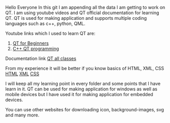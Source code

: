 Hello Everyone In this git I am appending all the data  I am getting to work on QT. 
I am using youtube videos and QT official documentation for learning QT. 
QT is used for making application and supports multiple coding languages such as c++, python, QML.

Youtube links which I used to learn QT are:
1) <a href="https://www.youtube.com/playlist?list=PLS1QulWo1RIZiBcTr5urECberTITj7gjA">QT for Beginners</a>
2) <a href="https://www.youtube.com/playlist?list=PL2D1942A4688E9D63">C++ QT programming</a>

Documentation link   <a href="https://doc.qt.io/qt-6/reference-overview.html">  QT all classes</a>

From my experience it will be better if you know basics of HTML, XML, CSS
<a href="https://www.w3schools.com/html/">HTML</a>
<a href="https://www.w3schools.com/xml/">XML</a>
<a href="https://www.w3schools.com/Css/">CSS</a>

I will keep all my learning point in every folder and some points that I have learn in it.
QT can be used for making application for windows as well as mobile devices but I have used it for making application for embedded devices.

You can use other websites for downloading icon, background-images, svg and many more.
